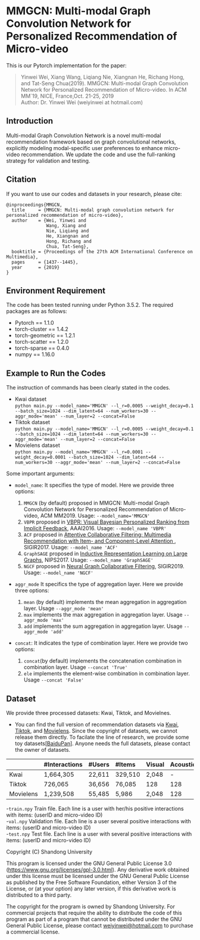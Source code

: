 

# MMGCN: Multi-modal Graph Convolution Network for Personalized Recommendation of Micro-video
This is our Pytorch implementation for the paper:  
> Yinwei Wei, Xiang Wang, Liqiang Nie, Xiangnan He, Richang Hong, and Tat-Seng Chua(2019). MMGCN: Multi-modal Graph Convolution Network for Personalized Recommendation of Micro-video. In ACM MM`19, NICE, France,Oct. 21-25, 2019  
Author: Dr. Yinwei Wei (weiyinwei at hotmail.com)

## Introduction
Multi-modal Graph Convolution Network is a novel multi-modal recommendation framework based on graph convolutional networks, explicitly modeling modal-specific user preferences to enhance micro-video recommendation. We update the code and use the full-ranking strategy for validation and testing.

## Citation
If you want to use our codes and datasets in your research, please cite:

``` 
@inproceedings{MMGCN,
  title     = {MMGCN: Multi-modal graph convolution network for personalized recommendation of micro-video},
  author    = {Wei, Yinwei and 
               Wang, Xiang and 
               Nie, Liqiang and 
               He, Xiangnan and 
               Hong, Richang and 
               Chua, Tat-Seng},
  booktitle = {Proceedings of the 27th ACM International Conference on Multimedia},
  pages     = {1437--1445},
  year      = {2019}
}
``` 


## Environment Requirement
The code has been tested running under Python 3.5.2. The required packages are as follows:
- Pytorch == 1.1.0
- torch-cluster == 1.4.2
- torch-geometric == 1.2.1
- torch-scatter == 1.2.0
- torch-sparse == 0.4.0
- numpy == 1.16.0

## Example to Run the Codes
The instruction of commands has been clearly stated in the codes.
- Kwai dataset  
```python main.py --model_name='MMGCN' --l_r=0.0005 --weight_decay=0.1 --batch_size=1024 --dim_latent=64 --num_workers=30 --aggr_mode='mean' --num_layer=2 --concat=False```
- Tiktok dataset  
`python main.py --model_name='MMGCN' --l_r=0.0005 --weight_decay=0.1 --batch_size=1024 --dim_latent=64 --num_workers=30 --aggr_mode='mean' --num_layer=2 --concat=False`
- Movielens dataset  
`python main.py --model_name='MMGCN' --l_r=0.0001 --weight_decay=0.0001 --batch_size=1024 --dim_latent=64 --num_workers=30 --aggr_mode='mean' --num_layer=2 --concat=False`  

Some important arguments:  


- `model_name`: 
  It specifies the type of model. Here we provide three options: 
  1. `MMGCN` (by default) proposed in MMGCN: Multi-modal Graph Convolution Network for Personalized Recommendation of Micro-video, ACM MM2019. Usage: `--model_name='MMGCN'`
  2. `VBPR` proposed in [VBPR: Visual Bayesian Personalized Ranking from Implicit Feedback](https://arxiv.org/abs/1510.01784), AAAI2016. Usage: `--model_name 'VBPR'`  
  3. `ACF` proposed in [Attentive Collaborative Filtering: Multimedia Recommendation with Item- and Component-Level Attention
](https://dl.acm.org/citation.cfm?id=3080797), SIGIR2017. Usage: `--model_name 'ACF'`  
  4. `GraphSAGE` proposed in [Inductive Representation Learning on Large Graphs](https://arxiv.org/abs/1706.02216), NIPS2017. Usage: `--model_name 'GraphSAGE'`
  5. `NGCF` proposed in [Neural Graph Collaborative Filtering](https://arxiv.org/abs/1905.08108), SIGIR2019. Usage: `--model_name 'NGCF'`  


- `aggr_mode` 
  It specifics the type of aggregation layer. Here we provide three options:  
  1. `mean` (by default) implements the mean aggregation in aggregation layer. Usage `--aggr_mode 'mean'`
  2. `max` implements the max aggregation in aggregation layer. Usage `--aggr_mode 'max'`
  3. `add` implements the sum aggregation in aggregation layer. Usage `--aggr_mode 'add'`
  
  
- `concat`:
  It indicates the type of combination layer. Here we provide two options:
  1. `concat`(by default) implements the concatenation combination in combination layer. Usage `--concat 'True'`
  2. `ele` implements the element-wise combination in combination layer. Usage `--concat 'False'`
## Dataset
We provide three processed datasets: Kwai, Tiktok, and Movielnes.  
- You can find the full version of recommendation datasets via [Kwai](https://www.kuaishou.com/activity/uimc), [Tiktok](http://ai-lab-challenge.bytedance.com/tce/vc/), and [Movielens](https://grouplens.org/datasets/movielens/).
Since the copyright of datasets, we cannot release them directly. 
To facilate the line of research, we provide some toy datasets[[BaiduPan](https://pan.baidu.com/s/1BODXP7iihw8qtxpLeEv_XA)]. 
Anyone needs the full datasets, please contact the owner of datasets. 

||#Interactions|#Users|#Items|Visual|Acoustic|Textual|
|:-|:-|:-|:-|:-|:-|:-|
|Kwai|1,664,305|22,611|329,510|2,048|-|100|
|Tiktok|726,065|36,656|76,085|128|128|128|
|Movielens|1,239,508|55,485|5,986|2,048|128|100|

-`train.npy`
   Train file. Each line is a user with her/his positive interactions with items: (userID and micro-video ID)  
-`val.npy`
   Validation file. Each line is a user several positive interactions with items: (userID and micro-video ID)  
-`test.npy`
   Test file. Each line is a user with several positive interactions with items: (userID and micro-video ID)  


Copyright (C) <year>  Shandong University

This program is licensed under the GNU General Public License 3.0 (https://www.gnu.org/licenses/gpl-3.0.html). Any derivative work obtained under this license must be licensed under the GNU General Public License as published by the Free Software Foundation, either Version 3 of the License, or (at your option) any later version, if this derivative work is distributed to a third party.

The copyright for the program is owned by Shandong University. For commercial projects that require the ability to distribute the code of this program as part of a program that cannot be distributed under the GNU General Public License, please contact <weiyinwei@hotmail.com> to purchase a commercial license.
